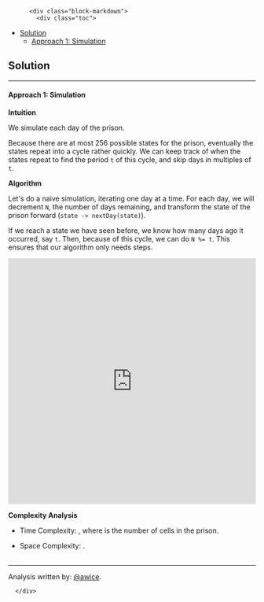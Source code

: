 <div class="article-body">
        
          <div class="block-markdown">
            <div class="toc">
<ul>
<li><a href="#solution">Solution</a><ul>
<li><a href="#approach-1-simulation">Approach 1: Simulation</a></li>
</ul>
</li>
</ul>
</div>
<h2 id="solution">Solution</h2>
<hr>
<h4 id="approach-1-simulation">Approach 1: Simulation</h4>
<p><strong>Intuition</strong></p>
<p>We simulate each day of the prison.</p>
<p>Because there are at most 256 possible states for the prison, eventually the states repeat into a cycle rather quickly.  We can keep track of when the states repeat to find the period <code>t</code> of this cycle, and skip days in multiples of <code>t</code>.</p>
<p><strong>Algorithm</strong></p>
<p>Let's do a naive simulation, iterating one day at a time.  For each day, we will decrement <code>N</code>, the number of days remaining, and transform the state of the prison forward (<code>state -&gt; nextDay(state)</code>).</p>
<p>If we reach a state we have seen before, we know how many days ago it occurred, say <code>t</code>.  Then, because of this cycle, we can do <code>N %= t</code>.  This ensures that our algorithm only needs <script type="math/tex; mode=display">O(2**{\text{cells.length}})</script> steps.</p>
<iframe src="https://leetcode.com/playground/HKcoATQ8/shared" frameborder="0" width="100%" height="500" name="HKcoATQ8"></iframe>

<p><strong>Complexity Analysis</strong></p>
<ul>
<li>
<p>Time Complexity:  <script type="math/tex; mode=display">O(2^N)</script>, where <script type="math/tex; mode=display">N</script> is the number of cells in the prison.</p>
</li>
<li>
<p>Space Complexity:  <script type="math/tex; mode=display">O(2^N * N)</script>.
<br>
<br></p>
</li>
</ul>
<hr>
<p>Analysis written by: <a href="https://leetcode.com/awice">@awice</a>.</p>
          </div>
        
      </div>